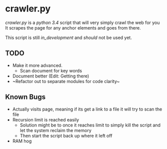 crawler.py  
==========  

*crawler.py* is a *python 3.4* script  that will very simply crawl the web for you 
It scrapes the page for any anchor elements and goes from there.

This script is still *_in_development_* and *_should_* not be used yet.

## TODO
* Make it more advanced.
    * Scan document for key words
* Document better (Edit: Getting there)
* ~Refactor out to separate modules for code clarity~

## Known Bugs
* Actually visits page, meaning if its get a link to a file it will try to scan the file
* Recursion limit is reached easily
     * Solution might be to once it reaches limit to simply kill the script and let the system reclaim the memory
	 * Then start the script back up where it left off
* RAM hog